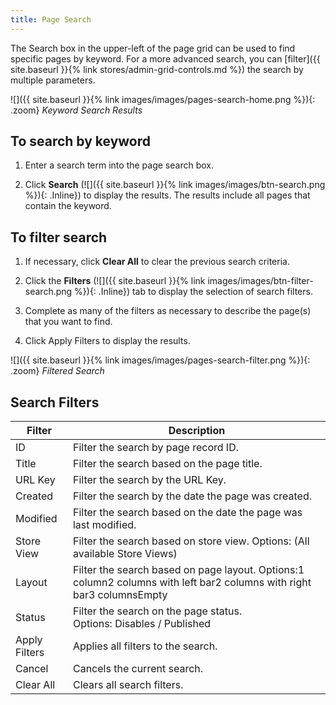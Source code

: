 ```yaml
---
title: Page Search
---
```


The Search box in the upper-left of the page grid can be used to find specific pages by keyword. For a more advanced search, you can [filter]({{ site.baseurl }}{% link stores/admin-grid-controls.md %}) the search by multiple parameters.

![]({{ site.baseurl }}{% link images/images/pages-search-home.png %}){: .zoom}
_Keyword Search Results_

## To search by keyword

1. Enter a search term into the page search box.

1. Click **Search** (![]({{ site.baseurl }}{% link images/images/btn-search.png %}){: .Inline}) to display the results. The results include all pages that contain the keyword.

## To filter search

1. If necessary, click **Clear All** to clear the previous search criteria.

1. Click the **Filters** (![]({{ site.baseurl }}{% link images/images/btn-filter-search.png %}){: .Inline}) tab to display the selection of search filters.

1. Complete as many of the filters as necessary to describe the page(s) that you want to find.

1. Click <span class="btn">Apply Filters</span> to display the results.

![]({{ site.baseurl }}{% link images/images/pages-search-filter.png %}){: .zoom}
_Filtered Search_

## Search Filters

|Filter|Description|
|--- |--- |
|ID|Filter the search by page record ID.|
|Title|Filter the search based on the page title.|
|URL Key|Filter the search by the URL Key.|
|Created|Filter the search by the date the page was created.|
|Modified|Filter the search based on the date the page was last modified.|
|Store View|Filter the search based on store view. Options: (All available Store Views)|
|Layout|Filter the search based on page layout. Options:1 column2 columns with left bar2 columns with right bar3 columnsEmpty|
|Status|Filter the search on the page status. Options: Disables / Published|
|Apply Filters|Applies all filters to the search.|
|Cancel|Cancels the current search.|
|Clear All|Clears all search filters.|
